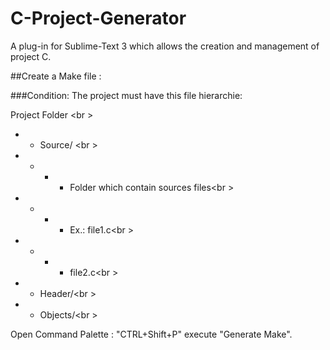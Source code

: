 C-Project-Generator
===================

A plug-in for Sublime-Text 3 which allows the creation and management of project C.

##Create a Make file :

###Condition:
The project must have this file hierarchie:

Project Folder <br \>
- - Source/ <br \>
- - - - Folder which contain sources files<br \>
- - - - Ex.: file1.c<br \>
- - - - file2.c<br \>
- - Header/<br \>
- - Objects/<br \>

Open  Command Palette : "CTRL+Shift+P" execute "Generate Make".

